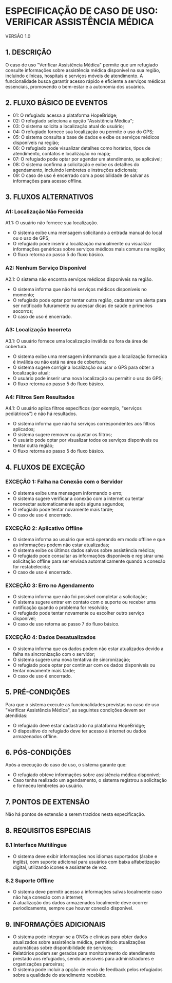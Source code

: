 # ESPECIFICAÇÃO DE CASO DE USO: VERIFICAR ASSISTÊNCIA MÉDICA
VERSÃO 1.0

## 1. DESCRIÇÃO
O caso de uso "Verificar Assistência Médica" permite que um refugiado consulte informações sobre assistência médica disponível na sua região, incluindo clínicas, hospitais e serviços móveis de atendimento. A funcionalidade busca garantir acesso rápido e eficiente a serviços médicos essenciais, promovendo o bem-estar e a autonomia dos usuários.

## 2. FLUXO BÁSICO DE EVENTOS
- 01: O refugiado acessa a plataforma HopeBridge;
- 02: O refugiado seleciona a opção "Assistência Médica";
- 03: O sistema solicita a localização atual do usuário;
- 04: O refugiado fornece sua localização ou permite o uso do GPS;
- 05: O sistema consulta a base de dados e exibe os serviços médicos disponíveis na região;
- 06: O refugiado pode visualizar detalhes como horários, tipos de atendimento, contatos e localização no mapa;
- 07: O refugiado pode optar por agendar um atendimento, se aplicável;
- 08: O sistema confirma a solicitação e exibe os detalhes do agendamento, incluindo lembretes e instruções adicionais;
- 09: O caso de uso é encerrado com a possibilidade de salvar as informações para acesso offline.

## 3. FLUXOS ALTERNATIVOS

### A1: Localização Não Fornecida
A1.1: O usuário não fornece sua localização.

- O sistema exibe uma mensagem solicitando a entrada manual do local ou o uso de GPS;  
- O refugiado pode inserir a localização manualmente ou visualizar informações genéricas sobre serviços médicos mais comuns na região;  
- O fluxo retorna ao passo 5 do fluxo básico.  

### A2: Nenhum Serviço Disponível
A2.1: O sistema não encontra serviços médicos disponíveis na região.

- O sistema informa que não há serviços médicos disponíveis no momento;  
- O refugiado pode optar por tentar outra região, cadastrar um alerta para ser notificado futuramente ou acessar dicas de saúde e primeiros socorros;  
- O caso de uso é encerrado.  

### A3: Localização Incorreta
A3.1: O usuário fornece uma localização inválida ou fora da área de cobertura.

- O sistema exibe uma mensagem informando que a localização fornecida é inválida ou não está na área de cobertura;  
- O sistema sugere corrigir a localização ou usar o GPS para obter a localização atual;  
- O usuário pode inserir uma nova localização ou permitir o uso do GPS;  
- O fluxo retorna ao passo 5 do fluxo básico.  

### A4: Filtros Sem Resultados
A4.1: O usuário aplica filtros específicos (por exemplo, "serviços pediátricos") e não há resultados.

- O sistema informa que não há serviços correspondentes aos filtros aplicados;  
- O sistema sugere remover ou ajustar os filtros;  
- O usuário pode optar por visualizar todos os serviços disponíveis ou tentar outra região;  
- O fluxo retorna ao passo 5 do fluxo básico.  

## 4. FLUXOS DE EXCEÇÃO

### EXCEÇÃO 1: Falha na Conexão com o Servidor
- O sistema exibe uma mensagem informando o erro;  
- O sistema sugere verificar a conexão com a internet ou tentar reconectar automaticamente após alguns segundos;  
- O refugiado pode tentar novamente mais tarde;  
- O caso de uso é encerrado.  

### EXCEÇÃO 2: Aplicativo Offline
- O sistema informa ao usuário que está operando em modo offline e que as informações podem não estar atualizadas;  
- O sistema exibe os últimos dados salvos sobre assistência médica;  
- O refugiado pode consultar as informações disponíveis e registrar uma solicitação offline para ser enviada automaticamente quando a conexão for restabelecida;  
- O caso de uso é encerrado.  

### EXCEÇÃO 3: Erro no Agendamento
- O sistema informa que não foi possível completar a solicitação;  
- O sistema sugere entrar em contato com o suporte ou receber uma notificação quando o problema for resolvido;  
- O refugiado pode tentar novamente ou escolher outro serviço disponível;  
- O caso de uso retorna ao passo 7 do fluxo básico.  

### EXCEÇÃO 4: Dados Desatualizados
- O sistema informa que os dados podem não estar atualizados devido a falha na sincronização com o servidor;  
- O sistema sugere uma nova tentativa de sincronização;  
- O refugiado pode optar por continuar com os dados disponíveis ou tentar novamente mais tarde;  
- O caso de uso é encerrado.  

## 5. PRÉ-CONDIÇÕES
Para que o sistema execute as funcionalidades previstas no caso de uso "Verificar Assistência Médica", as seguintes condições devem ser atendidas:

- O refugiado deve estar cadastrado na plataforma HopeBridge;  
- O dispositivo do refugiado deve ter acesso à internet ou dados armazenados offline.  

## 6. PÓS-CONDIÇÕES
Após a execução do caso de uso, o sistema garante que:

- O refugiado obteve informações sobre assistência médica disponível;  
- Caso tenha realizado um agendamento, o sistema registrou a solicitação e forneceu lembretes ao usuário.  

## 7. PONTOS DE EXTENSÃO
Não há pontos de extensão a serem trazidos nesta especificação.

## 8. REQUISITOS ESPECIAIS

### 8.1 Interface Multilíngue
- O sistema deve exibir informações nos idiomas suportados (árabe e inglês), com suporte adicional para usuários com baixa alfabetização digital, utilizando ícones e assistente de voz.  

### 8.2 Suporte Offline
- O sistema deve permitir acesso a informações salvas localmente caso não haja conexão com a internet;  
- A atualização dos dados armazenados localmente deve ocorrer periodicamente, sempre que houver conexão disponível.  

## 9. INFORMAÇÕES ADICIONAIS
- O sistema pode integrar-se a ONGs e clínicas para obter dados atualizados sobre assistência médica, permitindo atualizações automáticas sobre disponibilidade de serviços;  
- Relatórios podem ser gerados para monitoramento do atendimento prestado aos refugiados, sendo acessíveis para administradores e organizações parceiras;  
- O sistema pode incluir a opção de envio de feedback pelos refugiados sobre a qualidade do atendimento recebido.  